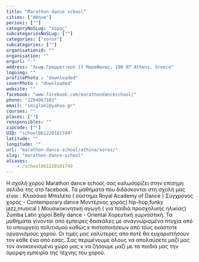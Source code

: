 ```yaml
---
title: "Marathon dance school"
cities: ["Αθήνα"]
perioxi: [""]
categoryNoSLug: "Χορός"
subcategoriesNoSLug: [""]
categories: ["xoros"]
subcategories: [""]
organisationid: ""
organisation: ""
orgurl: "-"
address: "Λεωφ.Γραμματικού 17 Μαραθώνας, 190 07 Athens, Greece"
logoimg: ""
profilePhoto : "downloaded"
coverPhoto : "downloaded"
website: ""
facebook: "www.facebook.com/marathondanceschool/"
phone: "2294067182"
email: "smiglaki@yahoo.gr"
courses: ""
places: [""]
rensponsibles: ""
zipcode: [""]
UID: "school061220181749"
latitude: ""
longitude: ""
url: "marathon-dance-school/athina/xoros/"
slug: "marathon-dance-school"
aliases:
    - /school061220181749
---
```





Η σχολή χορού Marathon dance school, σας καλωσορίζει στην επίσημη σελίδα της στο facebook. Τα μαθήματα που διδάσκονται στη σχολή μας είναι : Κλασσικό Μπαλέτο ( σύστημα Royal Academy of Dance ) Σύγχρονος χορός - Contemporary dance Μοντέρνος χορός( hip-hop,funky jazz,musical ) Μουσικοκινητική αγωγή ( για παιδιά προσχολικής ηλικίας) Zumba Latin χοροί Belly dance - Oriental Χορευτική γυμναστική. Τα μαθήματα γίνονται από έμπειρες δασκάλες με αναγνωρισμένα πτυχία από το υπουργείο πολιτισμού καθώς κ πιστοποιήσεων από τους εκάστοτε οργανισμούς χορού. Οι τιμές μας καλύτερες απο ποτέ θα ευχαριστήσουν τον κάθε ένα από εσάς. Σας περιμένουμε όλους να απολαύσετε μαζί μας τον ανακαινισμένο χώρο μας κ να ζήσουμε μαζί με τα παιδιά μας την όμορφη εμπειρία της τέχνης του χορού.